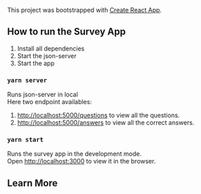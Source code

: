 This project was bootstrapped with [Create React App](https://github.com/facebook/create-react-app).

## How to run the Survey App

1. Install all dependencies
2. Start the json-server
3. Start the app

### `yarn server`

Runs json-server in local<br />
Here two endpoint availables:
1. [http://localhost:5000/questions](http://localhost:5000/questions) to view all the questions.
2. [http://localhost:5000/answers](http://localhost:5000/answers) to view all the correct answers.

### `yarn start`

Runs the survey app in the development mode.<br />
Open [http://localhost:3000](http://localhost:3000) to view it in the browser.


## Learn More
